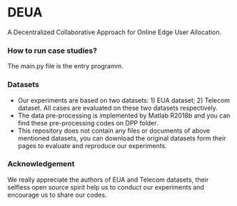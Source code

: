 # DEUA
A Decentralized Collaborative Approach for Online Edge User Allocation.

### How to run case studies?
The main.py file is the entry programm.

### Datasets
* Our experiments are based on two datasets: 1) EUA dataset; 2) Telecom dataset. All cases are evaluated on these two datasets respectively. 
* The data pre-processing is implemented by Matlab R2018b and you can find these pre-processing codes on DPP folder.
* This repository does not contain any files or documents of above mentioned datasets, you can download the original datasets form their pages to evaluate and reproduce our experiments.

### Acknowledgement
We really appreciate the authors of EUA and Telecom datasets, their selfless open source spirit help us to conduct our experiments and encourage us to share our codes. 


